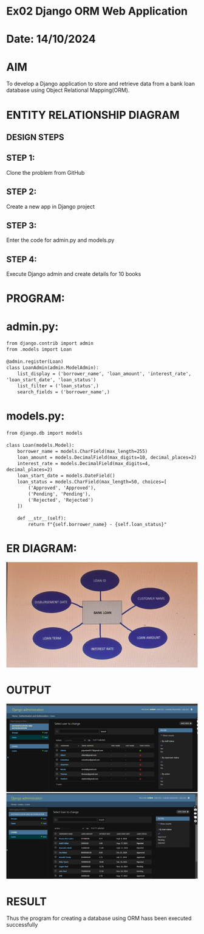 # Ex02 Django ORM Web Application
# Date: 14/10/2024
# AIM
To develop a Django application to store and retrieve data from a bank loan database using Object Relational Mapping(ORM).

# ENTITY RELATIONSHIP DIAGRAM
## DESIGN STEPS
## STEP 1:
Clone the problem from GitHub

## STEP 2:
Create a new app in Django project

## STEP 3:
Enter the code for admin.py and models.py

## STEP 4:
Execute Django admin and create details for 10 books

# PROGRAM:

# admin.py:

    from django.contrib import admin
    from .models import Loan

    @admin.register(Loan)
    class LoanAdmin(admin.ModelAdmin):
        list_display = ('borrower_name', 'loan_amount', 'interest_rate', 'loan_start_date', 'loan_status')
        list_filter = ('loan_status',)
        search_fields = ('borrower_name',)

# models.py:

    from django.db import models

    class Loan(models.Model):
        borrower_name = models.CharField(max_length=255)
        loan_amount = models.DecimalField(max_digits=10, decimal_places=2)
        interest_rate = models.DecimalField(max_digits=4, decimal_places=2)
        loan_start_date = models.DateField()
        loan_status = models.CharField(max_length=50, choices=[
            ('Approved', 'Approved'),
            ('Pending', 'Pending'),
            ('Rejected', 'Rejected')
        ])

        def __str__(self):
            return f"{self.borrower_name} - {self.loan_status}"

# ER DIAGRAM:

!['Diagram pic'](Diagram.png)
# OUTPUT

!['Result pic'](output1.png)
!['Result pic'](output2.png)

# RESULT
Thus the program for creating a database using ORM hass been executed successfully
